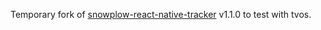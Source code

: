 Temporary fork of [snowplow-react-native-tracker](https://github.com/snowplow/snowplow-react-native-tracker) v1.1.0 to test with tvos.
